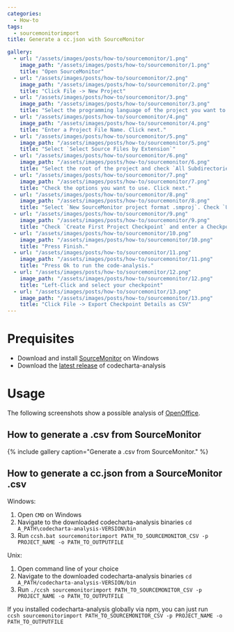 ```yaml
---
categories:
  - How-to
tags:
  - sourcemonitorimport
title: Generate a cc.json with SourceMonitor

gallery:
  - url: "/assets/images/posts/how-to/sourcemonitor/1.png"
    image_path: "/assets/images/posts/how-to/sourcemonitor/1.png"
    title: "Open SourceMonitor"
  - url: "/assets/images/posts/how-to/sourcemonitor/2.png"
    image_path: "/assets/images/posts/how-to/sourcemonitor/2.png"
    title: "Click File -> New Project"
  - url: "/assets/images/posts/how-to/sourcemonitor/3.png"
    image_path: "/assets/images/posts/how-to/sourcemonitor/3.png"
    title: "Select the programming language of the project you want to analyze. Click next."
  - url: "/assets/images/posts/how-to/sourcemonitor/4.png"
    image_path: "/assets/images/posts/how-to/sourcemonitor/4.png"
    title: "Enter a Project File Name. Click next."
  - url: "/assets/images/posts/how-to/sourcemonitor/5.png"
    image_path: "/assets/images/posts/how-to/sourcemonitor/5.png"
    title: "Select `Select Source Files by Extension`"
  - url: "/assets/images/posts/how-to/sourcemonitor/6.png"
    image_path: "/assets/images/posts/how-to/sourcemonitor/6.png"
    title: "Select the root of the project and check `All Subdirectories`"
  - url: "/assets/images/posts/how-to/sourcemonitor/7.png"
    image_path: "/assets/images/posts/how-to/sourcemonitor/7.png"
    title: "Check the options you want to use. Click next."
  - url: "/assets/images/posts/how-to/sourcemonitor/8.png"
    image_path: "/assets/images/posts/how-to/sourcemonitor/8.png"
    title: "Select `New SourceMonitor project format .smproj`. Check `Use this format when saving all projects` and press next."
  - url: "/assets/images/posts/how-to/sourcemonitor/9.png"
    image_path: "/assets/images/posts/how-to/sourcemonitor/9.png"
    title: "Check `Create First Project Checkpoint` and enter a Checkpoint Name. Press next. (A checkpoint refers to a specific code-analysis done)"
  - url: "/assets/images/posts/how-to/sourcemonitor/10.png"
    image_path: "/assets/images/posts/how-to/sourcemonitor/10.png"
    title: "Press Finish."
  - url: "/assets/images/posts/how-to/sourcemonitor/11.png"
    image_path: "/assets/images/posts/how-to/sourcemonitor/11.png"
    title: "Press Ok to run the code-analysis."
  - url: "/assets/images/posts/how-to/sourcemonitor/12.png"
    image_path: "/assets/images/posts/how-to/sourcemonitor/12.png"
    title: "Left-Click and select your checkpoint"
  - url: "/assets/images/posts/how-to/sourcemonitor/13.png"
    image_path: "/assets/images/posts/how-to/sourcemonitor/13.png"
    title: "Click File -> Export Checkpoint Details as CSV"
---
```


# Prequisites

- Download and install [SourceMonitor](http://www.campwoodsw.com/sourcemonitor.html) on Windows
- Download the [latest release](https://github.com/MaibornWolff/codecharta/releases) of codecharta-analysis

# Usage

The following screenshots show a possible analysis of [OpenOffice](https://github.com/apache/openoffice).

## How to generate a .csv from SourceMonitor

{% include gallery caption="Generate a .csv from SourceMonitor." %}

## How to generate a cc.json from a SourceMonitor .csv

Windows:

1. Open `CMD` on Windows
2. Navigate to the downloaded codecharta-analysis binaries `cd A_PATH\codecharta-analysis-VERSION\bin`
3. Run `ccsh.bat sourcemonitorimport PATH_TO_SOURCEMONITOR_CSV -p PROJECT_NAME -o PATH_TO_OUTPUTFILE`

Unix:

1. Open command line of your choice
2. Navigate to the downloaded codecharta-analysis binaries `cd A_PATH/codecharta-analysis-VERSION/bin`
3. Run `./ccsh sourcemonitorimport PATH_TO_SOURCEMONITOR_CSV -p PROJECT_NAME -o PATH_TO_OUTPUTFILE`

If you installed codecharta-analysis globally via npm, you can just run
<br>
`ccsh sourcemonitorimport PATH_TO_SOURCEMONITOR_CSV -p PROJECT_NAME -o PATH_TO_OUTPUTFILE`
